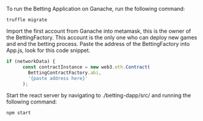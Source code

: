 To run the Betting Application on Ganache, run the following command:
```
truffle migrate
```
Import the first account from Ganache into metamask, this is the owner of the BettingFactory. This account is the only one who can deploy new games and end the betting process. Paste the address of the BettingFactory into App.js, look for this code snippet.
```js
if (networkData) {
      const contractInstance = new web3.eth.Contract(
        BettingContractFactory.abi,
        '{paste address here}' 
      );
```
Start the react server by navigating to ./betting-dapp/src/ and running the following command:
```
npm start
```

